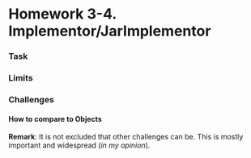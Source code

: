 # Homework 3-4. Implementor/JarImplementor

### Task

### Limits

### Challenges

#### How to compare to Objects

**Remark**: It is not excluded that other challenges can be.
This is mostly important and widespread (*in my opinion*).